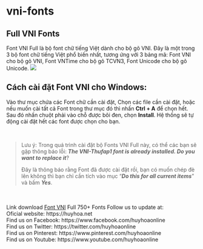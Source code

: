 # vni-fonts
<h2>Full VNI Fonts</h2>
Font VNI Full là bộ font chữ tiếng Việt dành cho bộ gõ VNI. Đây là một trong 3 bộ font chữ tiếng Việt phổ biến nhất, tương ứng với 3 bảng mã: Font VNI cho bộ gõ VNI, Font VNTime cho bộ gõ TCVN3, Font Unicode cho bộ gõ Unicode.
<img src="https://huyhoa.net/files/meo-vat/font-vni-full/Font-vni-aptima.jpg">
<h2>Cách cài đặt Font VNI cho Windows:</h2>
<p>Vào thư mục chứa các Font chữ cần cài đặt, Chọn các file cần cài đặt, hoặc nếu muốn cài tất cả Font trong thư mục đó thì nhấn <strong>Ctrl + A</strong> để chọn hết. Sau đó nhấn chuột phải vào chỗ được bôi đen, chọn <strong>Install</strong>. Hệ thống sẽ tự động cài đặt hết các font được chọn cho bạn.</p>
<br> <blockquote><p>Lưu ý: Trong quá trình cài đặt bộ Fonts VNI Full này, có thể các bạn sẽ gặp thông báo lỗi: <em><strong>The VNI-Thufap1 font is already installed. Do you want to replace it</strong></em>?</p><p>Đây là thông báo rằng Font đã được cài đặt rồi, bạn có muốn chép đè lên không thì bạn chỉ cần tích vào mục “<em><strong>Do this for all current items</strong></em>” và bấm <em><strong>Yes</strong></em>.</p></blockquote><br>
<br />Link download <a href="https://huyhoa.net/font-vni-full/" title="Fonts VNI Full">Font VNI</a> Full 750+ Fonts
Follow us to update at:  <br>
Oficial website: https://huyhoa.net  <br>
Find us on Facebook: https://www.facebook.com/huyhoaonline  <br>
Find us on Twitter: https://twitter.com/huyhoaonline  <br>
Find us on Pinterest: https://www.pinterest.com/huyhoaonline  <br>
Find us on Youtube: https://www.youtube.com/huyhoaonline  <br>